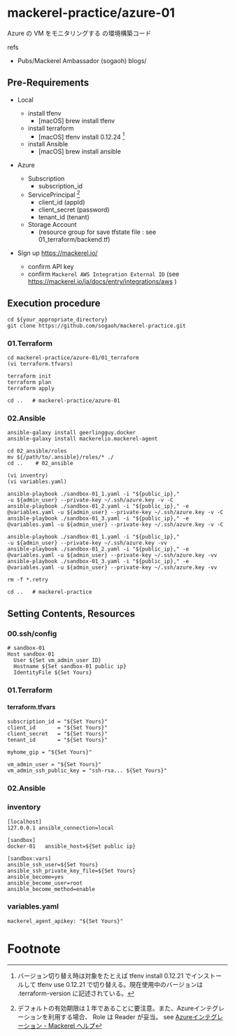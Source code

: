 # mackerel-practice/azure-01 

Azure の VM をモニタリングする の環境構築コード

refs 
- Pubs/Mackerel Ambassador (sogaoh) blogs/

## Pre-Requirements
- Local 
    - install tfenv
        - [macOS] brew install tfenv
    - install terraform
        - [macOS] tfenv install 0.12.24 [^1]
    - install Ansible
        - [macOS] brew install ansible

- Azure
    - Subscription
        - subscription_id
    - ServicePrincipal [^2]
        - client_id  (appId)   
        - client_secret (password) 
        - tenant_id (tenant)    
    - Storage Account
        - (resource group for save tfstate file : see 01_terraform/backend.tf)

- Sign up https://mackerel.io/
    - confirm API key 
    - confirm `Mackerel AWS Integration External ID` (see https://mackerel.io/ja/docs/entry/integrations/aws )


## Execution procedure
```
cd ${your_appropriate_directory}
git clone https://github.com/sogaoh/mackerel-practice.git
```

### 01.Terraform
```
cd mackerel-practice/azure-01/01_terraform
(vi terraform.tfvars)

terraform init
terraform plan
terraform apply

cd ..   # mackerel-practice/azure-01
```

### 02.Ansible 
```
ansible-galaxy install geerlingguy.docker
ansible-galaxy install mackerelio.mackerel-agent

cd 02_ansible/roles
mv ${/path/to/.ansible}/roles/* ./ 
cd ..    # 02_ansible

(vi inventry)
(vi variables.yaml)

ansible-playbook ./sandbox-01_1.yaml -i "${public_ip},"                    -u ${admin_user} --private-key ~/.ssh/azure.key -v -C
ansible-playbook ./sandbox-01_2.yaml -i "${public_ip}," -e @variables.yaml -u ${admin_user} --private-key ~/.ssh/azure.key -v -C 
ansible-playbook ./sandbox-01_3.yaml -i "${public_ip}," -e @variables.yaml -u ${admin_user} --private-key ~/.ssh/azure.key -v -C 

ansible-playbook ./sandbox-01_1.yaml -i "${public_ip},"                    -u ${admin_user} --private-key ~/.ssh/azure.key -vv
ansible-playbook ./sandbox-01_2.yaml -i "${public_ip}," -e @variables.yaml -u ${admin_user} --private-key ~/.ssh/azure.key -vv 
ansible-playbook ./sandbox-01_3.yaml -i "${public_ip}," -e @variables.yaml -u ${admin_user} --private-key ~/.ssh/azure.key -vv 

rm -f *.retry

cd ..   # mackerel-practice
```


## Setting Contents, Resources
### 00.ssh/config
``` 
# sandbox-01
Host sandbox-01
  User ${Set vm_admin_user ID}
  Hostname ${Set sandbox-01 public ip}
  IdentityFile ${Set Yours}
```

### 01.Terraform
#### terraform.tfvars
``` 
subscription_id = "${Set Yours}"
client_id       = "${Set Yours}"
client_secret   = "${Set Yours}"
tenant_id       = "${Set Yours}"

myhome_gip = "${Set Yours}"

vm_admin_user = "${Set Yours}"
vm_admin_ssh_public_key = "ssh-rsa... ${Set Yours}"
```

### 02.Ansible
### inventory
```
[localhost]
127.0.0.1 ansible_connection=local

[sandbox]
docker-01   ansible_host=${Set public ip}

[sandbox:vars]
ansible_ssh_user=${Set Yours}
ansible_ssh_private_key_file=${Set Yours}
ansible_become=yes
ansible_become_user=root
ansible_become_method=enable
```

### variables.yaml
``` 
mackerel_agent_apikey: "${Set Yours}"

```


# Footnote
[^1]: バージョン切り替え時は対象をたとえば tfenv install 0.12.21 でインストールして tfenv use 0.12.21 で切り替える。現在使用中のバージョンは .terraform-version に記述されている。  
[^2]: デフォルトの有効期限は１年であることに要注意。また、Azureインテグレーションを利用する場合、 Role は Reader が妥当。 see [Azureインテグレーション - Mackerel ヘルプ](https://mackerel.io/ja/docs/entry/integrations/azure#Azure-CLI-20%E3%82%92%E7%94%A8%E3%81%84%E3%81%9F%E9%80%A3%E6%90%BA%E6%96%B9%E6%B3%95)
